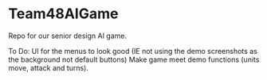 # Team48AIGame
Repo for our senior design AI game. 

To Do:
UI for the menus to look good (IE not using the demo screenshots as the background not default buttons)
Make game meet demo functions (units move, attack and turns). 
